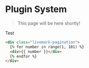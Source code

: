 # Plugin System

> This page will be here shortly!

Test

```html markup
<div class="livemark-pagination">
  {% for number in range(1, 101) %}
  <div>{{ number }}</div>
  {% endfor %}
</div>
```
